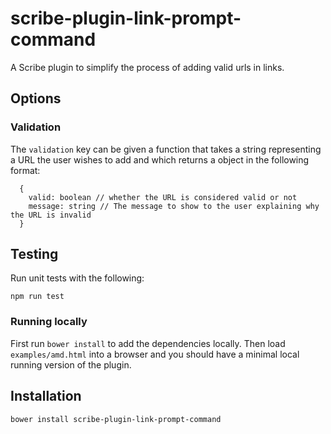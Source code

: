 # scribe-plugin-link-prompt-command

A Scribe plugin to simplify the process of adding valid urls in links.

## Options

### Validation

The `validation` key can be given a function that takes a string representing a URL the user wishes to add and which returns a object in the following format:

```
  {
    valid: boolean // whether the URL is considered valid or not
    message: string // The message to show to the user explaining why the URL is invalid
  }
```

## Testing

Run unit tests with the following:

```
npm run test
```

### Running locally

First run `bower install` to add the dependencies locally. Then load `examples/amd.html` into a browser and you should have a minimal local running version of the plugin.

## Installation

```
bower install scribe-plugin-link-prompt-command
```
